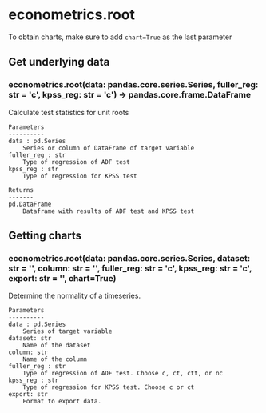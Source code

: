 # econometrics.root

To obtain charts, make sure to add `chart=True` as the last parameter

## Get underlying data 
### econometrics.root(data: pandas.core.series.Series, fuller_reg: str = 'c', kpss_reg: str = 'c') -> pandas.core.frame.DataFrame

Calculate test statistics for unit roots

    Parameters
    ----------
    data : pd.Series
        Series or column of DataFrame of target variable
    fuller_reg : str
        Type of regression of ADF test
    kpss_reg : str
        Type of regression for KPSS test

    Returns
    -------
    pd.DataFrame
        Dataframe with results of ADF test and KPSS test

## Getting charts 
### econometrics.root(data: pandas.core.series.Series, dataset: str = '', column: str = '', fuller_reg: str = 'c', kpss_reg: str = 'c', export: str = '', chart=True)

Determine the normality of a timeseries.

    Parameters
    ----------
    data : pd.Series
        Series of target variable
    dataset: str
        Name of the dataset
    column: str
        Name of the column
    fuller_reg : str
        Type of regression of ADF test. Choose c, ct, ctt, or nc
    kpss_reg : str
        Type of regression for KPSS test. Choose c or ct
    export: str
        Format to export data.
